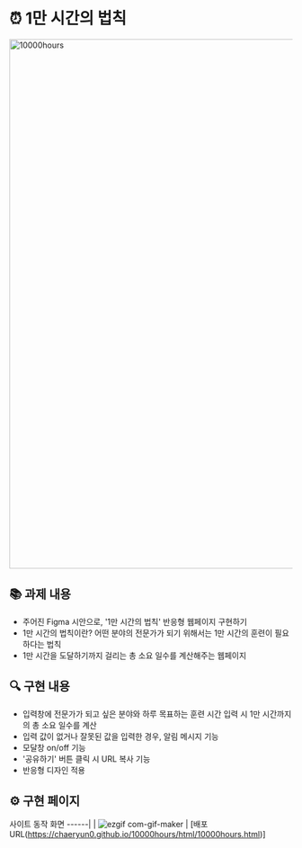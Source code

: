 # ⏰ 1만 시간의 법칙

<img width="942" alt="10000hours" src="https://user-images.githubusercontent.com/112460430/190888349-0e30d5a0-c887-488e-b7dd-3f4e337ffe5e.png">


## 📚 과제 내용

- 주어진 Figma 시안으로, '1만 시간의 법칙' 반응형 웹페이지 구현하기
- 1만 시간의 법칙이란? 어떤 분야의 전문가가 되기 위해서는 1만 시간의 훈련이 필요하다는 법칙
- 1만 시간을 도달하기까지 걸리는 총 소요 일수를 계산해주는 웹페이지


## 🔍 구현 내용

- 입력창에 전문가가 되고 싶은 분야와 하루 목표하는 훈련 시간 입력 시 1만 시간까지의 총 소요 일수를 계산 
- 입력 값이 없거나 잘못된 값을 입력한 경우, 알림 메시지 기능
- 모달창 on/off 기능
- '공유하기' 버튼 클릭 시 URL 복사 기능
- 반응형 디자인 적용


## ⚙️ 구현 페이지

사이트 동작 화면
------|
| ![ezgif com-gif-maker](https://user-images.githubusercontent.com/112460430/190890222-9e5a50ec-a3fc-4992-b27b-e04d358c98b2.gif) |
 [배포 URL(https://chaeryun0.github.io/10000hours/html/10000hours.html)]
